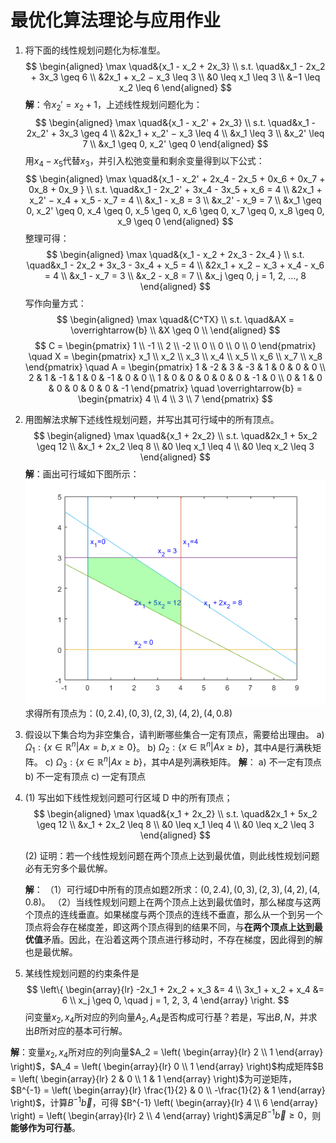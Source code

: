最优化算法理论与应用作业
===

1. 将下面的线性规划问题化为标准型。
  $$
  \begin{aligned}
  \max \quad&{x_1 - x_2 + 2x_3} \\
  s.t. \quad&x_1 - 2x_2 + 3x_3 \geq 6 \\
            &2x_1 + x_2 − x_3 \leq 3 \\
            &0 \leq x_1 \leq 3 \\
            &−1 \leq x_2 \leq 6
  \end{aligned}
  $$
  **解**：令$x_2' = x_2 + 1$，上述线性规划问题化为：
  $$
  \begin{aligned}
  \max \quad&{x_1 - x_2' + 2x_3} \\
  s.t. \quad&x_1 - 2x_2' + 3x_3 \geq 4 \\
            &2x_1 + x_2' − x_3 \leq 4 \\
            &x_1 \leq 3 \\
            &x_2' \leq 7 \\
            &x_1 \geq 0, x_2' \geq 0
  \end{aligned}
  $$
  用$x_4 - x_5$代替$x_3$，并引入松弛变量和剩余变量得到以下公式：
  $$
  \begin{aligned}
  \max \quad&{x_1 - x_2' + 2x_4 - 2x_5 + 0x_6 + 0x_7 + 0x_8 + 0x_9 } \\
  s.t. \quad&x_1 - 2x_2' + 3x_4 - 3x_5 + x_6 = 4 \\
            &2x_1 + x_2' − x_4 + x_5 - x_7 = 4 \\
            &x_1 - x_8 = 3 \\
            &x_2' - x_9 = 7 \\
            &x_1 \geq 0, x_2' \geq 0, x_4 \geq 0, x_5 \geq 0, x_6 \geq 0, x_7 \geq 0, x_8 \geq 0, x_9 \geq 0
  \end{aligned}
  $$
  整理可得：
  $$
  \begin{aligned}
  \max \quad&{x_1 - x_2 + 2x_3 - 2x_4 } \\
  s.t. \quad&x_1 - 2x_2 + 3x_3 - 3x_4 + x_5 = 4 \\
            &2x_1 + x_2 − x_3 + x_4 - x_6 = 4 \\
            &x_1 - x_7 = 3 \\
            &x_2 - x_8 = 7 \\
            &x_j \geq 0, j = 1, 2, ..., 8
  \end{aligned}
  $$
  写作向量方式：
  $$
  \begin{aligned}
  \max \quad&{C^TX} \\
  s.t. \quad&AX = \overrightarrow{b} \\
            &X \geq 0 \\
  \end{aligned}
  $$
  $$
  C = \begin{pmatrix} 1 \\ -1 \\ 2 \\ -2 \\ 0 \\ 0 \\ 0 \\ 0 \end{pmatrix} \quad
  X = \begin{pmatrix} x_1 \\ x_2 \\ x_3 \\ x_4 \\ x_5 \\ x_6 \\ x_7 \\ x_8 \end{pmatrix} \quad
  A = \begin{pmatrix} 1 & -2 &  3 & -3 & 1 &  0 &  0 &  0 \\
                      2 &  1 & -1 &  1 & 0 & -1 &  0 &  0 \\
                      1 &  0 &  0 &  0 & 0 &  0 & -1 &  0 \\
                      0 &  1 &  0 &  0 & 0 &  0 &  0 & -1 \end{pmatrix} \quad
  \overrightarrow{b} = \begin{pmatrix} 4 \\ 4 \\ 3 \\ 7 \end{pmatrix}
  $$

2. 用图解法求解下述线性规划问题，并写出其可行域中的所有顶点。
  $$
  \begin{aligned}
  \max \quad&{x_1 + 2x_2} \\
  s.t. \quad&2x_1 + 5x_2 \geq 12 \\
            &x_1 + 2x_2 \leq 8 \\
            &0 \leq x_1 \leq 4 \\
            &0 \leq x_2 \leq 3
  \end{aligned}
  $$
  **解**：画出可行域如下图所示：
  ![可行域](/opt/assignment/p2.png)
  求得所有顶点为：$(0, 2.4), (0, 3), (2, 3), (4, 2), (4, 0.8)$

3. 假设以下集合均为非空集合，请判断哪些集合一定有顶点，需要给出理由。
a) $\Omega_1: \{ x\in\mathbb{R}^n|Ax = b, x \geq 0\}$。
b) $\Omega_2: \{ x\in\mathbb{R}^n|Ax \geq b\}$，其中$A$是行满秩矩阵。
c) $\Omega_3: \{ x\in\mathbb{R}^n|Ax \geq b\}$，其中$A$是列满秩矩阵。
  **解**：
  a) 不一定有顶点
  b) 不一定有顶点
  c) 一定有顶点

4. (1) 写出如下线性规划问题可行区域 D 中的所有顶点；
    $$
    \begin{aligned}
    \max \quad&{x_1 + 2x_2} \\
    s.t. \quad&2x_1 + 5x_2 \geq 12 \\
              &x_1 + 2x_2 \leq 8 \\
              &0 \leq x_1 \leq 4 \\
              &0 \leq x_2 \leq 3
    \end{aligned}
    $$

   (2) 证明：若一个线性规划问题在两个顶点上达到最优值，则此线性规划问题必有无穷多个最优解。

   **解**：
   （1）可行域D中所有的顶点如题2所求：$(0, 2.4), (0, 3), (2, 3), (4, 2), (4, 0.8)$。
   （2）当线性规划问题上在两个顶点上达到最优值时，那么梯度与这两个顶点的连线垂直。如果梯度与两个顶点的连线不垂直，那么从一个到另一个顶点将会存在梯度差，即这两个顶点得到的结果不同，与**在两个顶点上达到最优值**矛盾。因此，在沿着这两个顶点进行移动时，不存在梯度，因此得到的解也是最优解。

5. 某线性规划问题的约束条件是
    $$
    \left\{
      \begin{array}{lr}
        -2x_1 + 2x_2 + x_3 &= 4 \\
        3x_1 + x_2 + x_4 &= 6 \\
        x_j \geq 0, \quad j = 1, 2, 3, 4
      \end{array}
    \right.
    $$
   问变量$x_2, x_4$所对应的列向量$A_2, A_4$是否构成可行基？若是，写出$B, N$，并求出$B$所对应的基本可行解。

  **解**：变量$x_2, x_4$所对应的列向量$A_2 = \left( \begin{array}{lr} 2 \\ 1 \end{array} \right)$，$A_4 = \left( \begin{array}{lr} 0 \\ 1 \end{array} \right)$构成矩阵$B = \left( \begin{array}{lr} 2 & 0 \\ 1 & 1 \end{array} \right)$为可逆矩阵，$B^{-1} = \left( \begin{array}{lr} \frac{1}{2} & 0 \\ -\frac{1}{2} & 1 \end{array} \right)$，计算$B^{-1}\overrightarrow{b}$，可得
  $B^{-1} \left( \begin{array}{lr} 4 \\ 6 \end{array} \right) = \left( \begin{array}{lr} 2 \\ 4 \end{array} \right)$满足$B^{-1}\overrightarrow{b} \geq 0$，则**能够作为可行基**。
